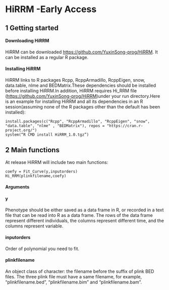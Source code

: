 # HiRRM -Early Access

## 1 Getting started
####	Downloading HiRRM
HiRRM can be downloaded https://github.com/YuxinSong-prog/HiRRM. It can be installed as a regular R package.
####	Installing HiRRM
HiRRM links to R packages Rcpp, RcppArmadillo, RcppEigen, snow, data.table, nlme and BEDMatrix.These dependencies should be installed before installing HiRRM.In addition, HiRRM requires Hi_RRM file (https://github.com/YuxinSong-prog/HiRRM)under your run directory.Here is an example for installing HiRRM and all its dependencies in an R session(assuming none of the R packages other than the default has been installed):
```
install.packages(c("Rcpp", "RcppArmadillo", "RcppEigen", "snow", "data.table", "nlme" , "BEDMatrix"), repos = "https://cran.r-project.org/")
system(“R CMD install HiRRM_1.0.tgz”)
```
## 2 Main functions
At release HiRRM will include two main functions:
```
coefy = Fit_Curve(y,inputorders) 
Hi_RRM(plinkfilename,coefy)
```
#### Arguments
#### y
Phenotype should be either saved as a data frame in R, or recorded in a text file that can be read into R as a data frame. The rows of the data frame represent different individuals, the columns represent different time, and the columns represent variable.
#### inputorders
Order of polynomial you need to fit.
#### plinkfilename
An object class of character: the filename before the suffix of plink BED files. The three plink file must have a same filename, for example, “plinkfilename.bed”, “plinkfilename.bim” and “plinkfilename.bam”.
